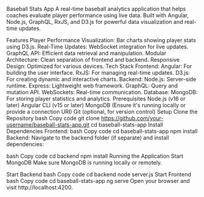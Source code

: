Baseball Stats App
A real-time baseball analytics application that helps coaches evaluate player performance using live data. Built with Angular, Node.js, GraphQL, RxJS, and D3.js for powerful data visualization and real-time updates.

Features
Player Performance Visualization: Bar charts showing player stats using D3.js.
Real-Time Updates: WebSocket integration for live updates.
GraphQL API: Efficient data retrieval and manipulation.
Modular Architecture: Clean separation of frontend and backend.
Responsive Design: Optimized for various devices.
Tech Stack
Frontend:
Angular: For building the user interface.
RxJS: For managing real-time updates.
D3.js: For creating dynamic and interactive charts.
Backend:
Node.js: Server-side runtime.
Express: Lightweight web framework.
GraphQL: Query and mutation API.
WebSockets: Real-time communication.
Database:
MongoDB: For storing player statistics and analytics.
Prerequisites
Node.js (v16 or later)
Angular CLI (v15 or later)
MongoDB (Ensure it's running locally or provide a connection URI)
Git (optional, for version control)
Setup
Clone the Repository
bash
Copy code
git clone https://github.com/your-username/baseball-stats-app.git
cd baseball-stats-app
Install Dependencies
Frontend:
bash
Copy code
cd baseball-stats-app
npm install
Backend:
Navigate to the backend folder (if separate) and install dependencies:

bash
Copy code
cd backend
npm install
Running the Application
Start MongoDB
Make sure MongoDB is running locally or remotely.

Start Backend
bash
Copy code
cd backend
node server.js
Start Frontend
bash
Copy code
cd baseball-stats-app
ng serve
Open your browser and visit http://localhost:4200.

